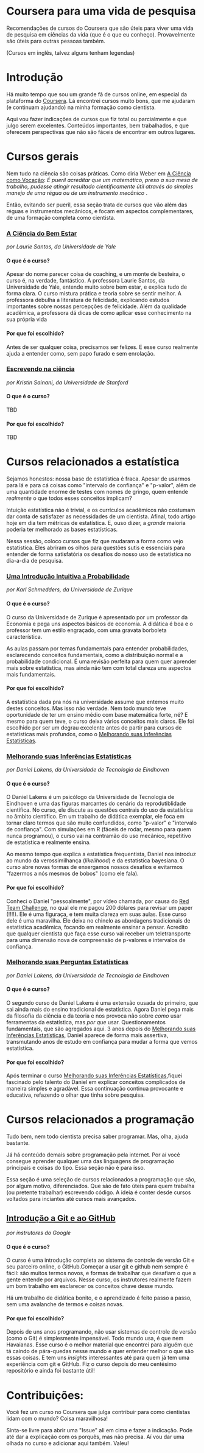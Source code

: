 # Coursera para uma vida de pesquisa
Recomendações de cursos do Coursera que são úteis para viver uma vida de pesquisa em ciências da vida (que é o que eu conheço).
Provavelmente são úteis para outras pessoas também.

(Cursos em inglês, talvez alguns tenham legendas)

# Introdução

Há muito tempo que sou um grande fã de cursos online, em especial da plataforma do [Coursera](https://www.coursera.org/programs/universidade-de-sao-paulo-br-on-coursera-mvxtw). Lá encontrei cursos muito bons, que me ajudaram (e continuam ajudando) na minha formação como cientista. 

Aqui vou fazer indicações de cursos que fiz total ou parcialmente e que julgo serem excelentes. Conteúdos importantes, bem trabalhados, e que oferecem perspectivas que não são fáceis de encontrar em outros lugares. 

# Cursos gerais 

Nem tudo na ciência são coisas práticas. Como diria Weber em [A Ciência como Vocação](https://en.wikipedia.org/wiki/Science_as_a_Vocation):
*É pueril acreditar que um matemático, preso a sua mesa de trabalho, pudesse atingir resultado cientificamente útil através do simples manejo de uma régua ou de um instrumento mecânico* . 

Então, evitando ser pueril, essa seção trata de cursos que vão além das réguas e instrumentos mecânicos, e focam em aspectos complementares, de uma formação completa como cientista.

### [A Ciência do Bem Estar](https://www.coursera.org/learn/the-science-of-well-being/home/welcome)
*por Laurie Santos, da Universidade de Yale*
#### O que é o curso?
Apesar do nome parecer coisa de coaching, e um monte de besteira, o curso é, na verdade, fantástico. A professora Laurie Santos, da Universidade de Yale, entende muito sobre bem estar, e explica tudo de forma clara. 
O curso mistura prática e teoria sobre se sentir melhor. A professora debulha a literatura de felicidade, explicando estudos importantes sobre nossas percepções de felicidade. Além da qualidade acadêmica, a professora dá dicas de como aplicar esse conhecimento na sua própria vida 

#### Por que foi escolhido? 
Antes de ser qualquer coisa, precisamos ser felizes. E esse curso realmente ajuda a entender como, sem papo furado e sem enrolação. 


### [Escrevendo na ciência](https://www.coursera.org/learn/sciwrite)
*por Kristin Sainani, da Universidade de Stanford*

#### O que é o curso?
TBD

#### Por que foi escolhido? 
TBD

# Cursos relacionados a estatística 

Sejamos honestos: nossa base de estatística é fraca. Apesar de usarmos para lá e para cá coisas como "intervalo de confiança" e "p-valor", além de uma quantidade enorme de testes com nomes de gringo, quem entende *realmente* o que todos esses conceitos implicam? 

Intuição estatística não é trivial, e os currículos acadêmicos não costumam dar conta de satisfazer as necessidades de um cientista. Afinal, todo artigo hoje em dia tem métricas de estatística. E, ouso dizer, a *grande* maioria poderia ter melhorado as bases estatísticas. 

Nessa sessão, coloco cursos que fiz que mudaram a forma como vejo estatística. Eles abriram os olhos para questões sutis e essenciais para entender de forma satisfatória os desafios do nosso uso de estatística no dia-a-dia de pesquisa. 

### [Uma Introdução Intuitiva a Probabilidade](https://www.coursera.org/learn/introductiontoprobability)
*por Karl Schmedders, da Universidade de Zurique*
#### O que é o curso?

O curso da Universidade de Zurique é apresentado por um professor da Economia e pega uns aspectos básicos de economia. A didática é boa e o professor tem um estilo engraçado, com uma gravata borboleta característica. 

As aulas passam por temas fundamentais para entender probabilidades, esclarecendo conceitos fundamentais, como a distribuição normal e a probabilidade condicional. É uma revisão perfeita para quem quer aprender mais sobre estatística, mas ainda não tem com total clareza uns aspectos mais fundamentais.  

#### Por que foi escolhido?
A estatística dada pra nós na universidade assume que entemos muito destes conceitos. Mas isso não  verdade. Nem todo mundo teve oportunidade de ter um ensino médio com base matemática forte, né? E mesmo para quem teve, o curso deixa vários conceitos mais claros. Ele foi escolhido por ser um degrau excelente antes de partir para cursos de estatísticas mais profundos, como o [Melhorando suas Inferências Estatísticas](https://www.coursera.org/learn/statistical-inferences).


### [Melhorando suas Inferências Estatísticas](https://www.coursera.org/learn/statistical-inferences)
*por Daniel Lakens, da Universidade de Tecnologia de Eindhoven*
#### O que é o curso?

O Daniel Lakens é um psicólogo da Universidade de Tecnologia de Eindhoven e uma das figuras marcantes do cenário da reprodutiblidade científica. No curso, ele discute as questões centrais do uso da estatística no âmbito científico. Em um trabalho de didática exemplar, ele foca em tornar claro termos que são muito confundidos, como "p-valor" e "intervalo de confiança". Com simulações em R (fáceis de rodar, mesmo para quem nunca programou), o curso vai na contramão do uso mecânico, repetitivo de estatística e realmente ensina. 

Ao mesmo tempo que explica a estatística frequentista, Daniel nos introduz ao mundo da verossimilhança (*likelihood*) e da estatística bayesiana. O curso abre novas formas de enxergamos nossos desafios e evitarmos "fazermos a nós mesmos de bobos" (como ele fala). 

#### Por que foi escolhido?
Conheci o Daniel "pessoalmente", por vídeo chamada, por causa do [Red Team Challenge](https://daniellakens.blogspot.com/2020/05/red-team-challenge.html), no qual ele me pagou 200 dólares para revisar um paper (!!!!). Ele é uma figuraça, e tem muita clareza em suas aulas.
Esse curso dele é uma maravilha. Ele deixa no chinelo as abordagens tradicionais de estatística acadêmica, focando em realmente ensinar a pensar. Acredito que qualquer cientista que faça esse curso vai receber um teletransporte para uma dimensão nova de compreensão de p-valores e intervalos de confiança.

### [Melhorando suas Perguntas Estatísticas](https://www.coursera.org/learn/improving-statistical-questions)
*por Daniel Lakens, da Universidade de Tecnologia de Eindhoven*
#### O que é o curso?
O segundo curso de Daniel Lakens é uma extensão ousada do primeiro, que sai ainda mais do ensino tradicional de estatística. Agora Daniel pega mais da filosofia da ciência e da teoria e nos provoca não sobre *como* usar ferramentas da estatística, mas *por que* usar. Questionamentos fundamentais, que são agregados aqui. 
3 anos depois do [Melhorando suas Inferências Estatísticas](https://www.coursera.org/learn/statistical-inferences), Daniel aparece de forma mais assertiva, transmutando anos de estudo em confiança para mudar a forma que vemos estatística.

#### Por que foi escolhido?
Após terminar o curso [Melhorando suas Inferências Estatísticas](https://www.coursera.org/learn/statistical-inferences),fiquei fascinado pelo talento do Daniel em explicar conceitos complicados de maneira simples e agradável. Essa continuação continua provocante e educativa, refazendo o olhar que tinha sobre pesquisa. 

# Cursos relacionados a programação

Tudo bem, nem todo cientista precisa saber programar. Mas, olha, ajuda bastante. 

Já há conteúdo demais sobre programação pela internet. Por aí você consegue aprender qualquer uma das linguagens de programação principais e coisas do tipo. 
Essa seção não é para isso. 

Essa seção é uma seleção de cursos relacionados a programação que são, por algum motivo, diferenciados. Que são de fato úteis para quem trabalha (ou pretente trabalhar) escrevendo código. A ideia é conter desde cursos voltados para inciantes até cursos mais avançados. 

## [Introdução a Git e ao GitHub](https://www.coursera.org/learn/introduction-git-github)
*por instrutores do Google*

#### O que é o curso?

O curso é uma introdução completa ao sistema de controle de versão Git e seu parceiro online, o GitHub.Começar a usar git e github nem sempre é fácil: são muitos termos novos, e formas de trabalhar que desafiam o que a gente entende por arquivos. Nesse curso, os instrutores realmente fazem um bom trabalho em esclarecer os conceitos chave desse mundo. 

Há um trabalho de didática bonito, e o aprendizado é feito passo a passo, sem uma avalanche de termos e coisas novas. 

#### Por que foi escolhido? 
 Depois de uns anos programando, não usar sistemas de controle de versão (como o Git) é simplesmente impensável. Todo mundo usa, é que nem Havaianas. 
 Esse curso é o melhor material que encontrei para alguém que tá caindo de pára-quedas nesse mundo e quer entender melhor o que são essas coisas.
 E tem uns *insights* interessantes até para quem já tem uma experiência com git e GitHub. Fiz o curso depois do meu centésimo repositório e ainda foi bastante útil!


# Contribuições: 

Você fez um curso no Coursera que julga contribuir para como cientistas lidam com o mundo? Coisa maravilhosa!

Sinta-se livre para abrir uma "Issue" ali em cima e fazer a indicação. Pode até dar a explicação com os porquês, mas não precisa. Aí vou dar uma olhada no curso e adicionar aqui também. Valeu! 
